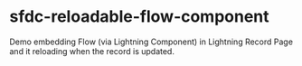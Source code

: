 # sfdc-reloadable-flow-component
Demo embedding Flow (via Lightning Component) in Lightning Record Page and it reloading when the record is updated.
